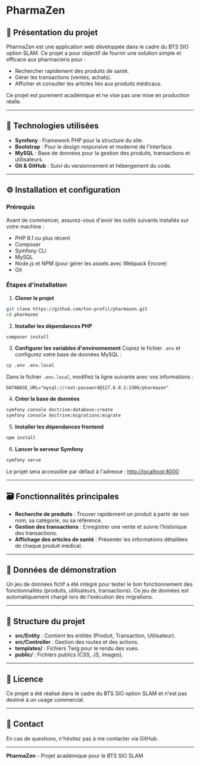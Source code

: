 # PharmaZen

## 🏥 Présentation du projet
PharmaZen est une application web développée dans le cadre du BTS SIO option SLAM. Ce projet a pour objectif de fournir une solution simple et efficace aux pharmaciens pour :
- Rechercher rapidement des produits de santé.
- Gérer les transactions (ventes, achats).
- Afficher et consulter les articles liés aux produits médicaux.

Ce projet est purement académique et ne vise pas une mise en production réelle.

---

## 🚀 Technologies utilisées
- **Symfony** : Framework PHP pour la structure du site.
- **Bootstrap** : Pour le design responsive et moderne de l'interface.
- **MySQL** : Base de données pour la gestion des produits, transactions et utilisateurs.
- **Git & GitHub** : Suivi du versionnement et hébergement du code.

---

## ⚙️ Installation et configuration

### Prérequis
Avant de commencer, assurez-vous d'avoir les outils suivants installés sur votre machine :
- PHP 8.1 ou plus récent
- Composer
- Symfony CLI
- MySQL
- Node.js et NPM (pour gérer les assets avec Webpack Encore)
- Git

### Étapes d'installation

1. **Cloner le projet**
```bash
git clone https://github.com/ton-profil/pharmazen.git
cd pharmazen
```

2. **Installer les dépendances PHP**
```bash
composer install
```

3. **Configurer les variables d'environnement**
Copiez le fichier `.env` et configurez votre base de données MySQL :
```bash
cp .env .env.local
```
Dans le fichier `.env.local`, modifiez la ligne suivante avec vos informations :
```
DATABASE_URL="mysql://root:password@127.0.0.1:3306/pharmazen"
```

4. **Créer la base de données**
```bash
symfony console doctrine:database:create
symfony console doctrine:migrations:migrate
```

5. **Installer les dépendances frontend**
```bash
npm install
```

6. **Lancer le serveur Symfony**
```bash
symfony serve
```
Le projet sera accessible par défaut à l'adresse : [http://localhost:8000](http://localhost:8000)

---

## 🗃️ Fonctionnalités principales

- **Recherche de produits** : Trouver rapidement un produit à partir de son nom, sa catégorie, ou sa référence.
- **Gestion des transactions** : Enregistrer une vente et suivre l'historique des transactions.
- **Affichage des articles de santé** : Présenter les informations détaillées de chaque produit médical.

---

## 🧪 Données de démonstration
Un jeu de données fictif a été intégré pour tester le bon fonctionnement des fonctionnalités (produits, utilisateurs, transactions). Ce jeu de données est automatiquement chargé lors de l'exécution des migrations.

---

## 📁 Structure du projet

- **src/Entity** : Contient les entités (Produit, Transaction, Utilisateur).
- **src/Controller** : Gestion des routes et des actions.
- **templates/** : Fichiers Twig pour le rendu des vues.
- **public/** : Fichiers publics (CSS, JS, images).

---

## 📜 Licence
Ce projet a été réalisé dans le cadre du BTS SIO option SLAM et n'est pas destiné à un usage commercial.

---

## 📧 Contact
En cas de questions, n'hésitez pas à me contacter via GitHub.

---

**PharmaZen** - Projet académique pour le BTS SIO SLAM
